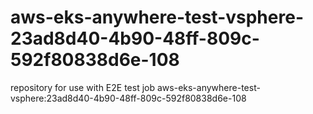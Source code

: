 # aws-eks-anywhere-test-vsphere-23ad8d40-4b90-48ff-809c-592f80838d6e-108
repository for use with E2E test job aws-eks-anywhere-test-vsphere:23ad8d40-4b90-48ff-809c-592f80838d6e-108
